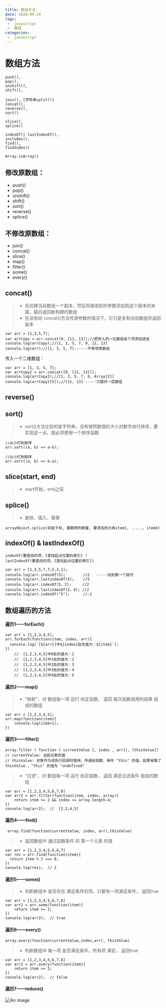 ```yaml
---
title: 数组方法
date: 2020-09-29
tags:
 -  javascript
 -  数组
categories:
 -  javascript
---
```

# 数组方法
```
push(), 
pop(), 
unshift(), 
shift(),

join(), [字符串split()]
concat(), 
reverse(), 
sort()

slice(), 
splice()

indexOf() lastIndexOf(), 
includes(),
find(),
findIndex()

Array.isArray()
```
## 修改原数组：
- push()
- pop()
- unshift()
- shift()
- sort()
- reverse()
- splice()
## 不修改原数组：
- join()
- concat()
- slice()
- map()
- filter()
- some()
- every()

## concat()
> - 先创建当前数组一个副本，然后将接收到的参数添加到这个副本的末尾，最后返回新构建的数组
> - 在没有给 concat()方法传递参数的情况下，它只是复制当前数组并返回副本
```
var arr = [1,3,5,7];
var arrCopy = arr.concat(9, [11, 13]);//把传入的一位数组各个项添加进去
console.log(arrCopy);//[1, 3, 5, 7, 9, 11, 13]
console.log(arr);//[1, 3, 5, 7]------不修改原数组
```
传入一个二维数组：
```js{1}
var arr = [1, 3, 5, 7];
var arrCopy2 = arr.concat([9, [11, 13]]);
console.log(arrCopy2);//[1, 3, 5, 7, 9, Array[2]]
console.log(arrCopy2[5]);//[11, 13]------只展开一层数组
```
## reverse()

## sort()
> - sort()方法比较的是字符串，没有按照数值的大小对数字进行排序，要实现这一点，就必须使用一个排序函数
```
//从小打到排序
arr.sort((a, b) => a-b);

//从小打到排序
arr.sort((a, b) => b-a);
```

## slice(start, end)
> - start开始，end之前

## splice()
> - 删除、插入、替换
```
arrayObject.splice(初始下标, 要删除的数量, 要添加的元素item1, ....., itemX)
```
## indexOf() & lastIndexOf()
```
indexOf(要查找的项，[查找起点位置的索引] )
lastIndexOf(要查找的项，[查找起点位置的索引])
```
```
var arr = [1,3,5,7,7,5,3,1];
console.log(arr.indexOf(5);        //2   -----找到第一个就可
console.log(arr.lastindexOf(5);    //5
console.log(arr.indexOf(5，2);     //2
console.log(arr.lastindexOf(5，4); //2
console.log(arr.indexOf("5");      //-1
```



## 数组遍历的方法
#### 遍历1——forEach()
```
var arr = [1,2,3,4,5];
arr.forEach(function(item, index, arr){
  console.log(`[${arr}]中${index}处的值为：${item}`);  
})
    //  [1,2,3,4,5]中0处的值为：1
    //  [1,2,3,4,5]中1处的值为：2
    //  [1,2,3,4,5]中2处的值为：3
    //  [1,2,3,4,5]中3处的值为：4
    //  [1,2,3,4,5]中4处的值为：5
```

#### 遍历2——map()
> - "映射"、对  数组每一项  运行  给定函数， 返回 每次函数调用的结果  组成的数组
```
var arr = [1,2,3,4,5];
arr.map(function(item){
    console.log(item+1);
})
```
#### 遍历3——filter()

```
array.filter ( function ( currentValue [, index , arr]), [thisValue])
// currentValue: 当前元素的值
// thisValue: 对象作为该执行回调时使用，传递给函数，用作 "this" 的值。如果省略了 thisValue ，"this" 的值为 "undefined"
```
> - “过滤”、对  数组每一项  运行  给定函数， 返回 满足过滤条件  组成的数组
```
var arr = [1,2,3,4,5,6,7,8]
var arr2 = arr.filter(function(item, index, array){
    return item >= 2 && index <= array.length-4;
})
console.log(arr2);  //  [2,3,4,5]
```

#### 遍历4——find()
```
 array.find(function(currentValue, index, arr),thisValue)
```
> - 返回数组中  通过函数条件  的  第一个元素  的值  
```
var arr = [1,2,3,4,5,6,6,7]
var res = arr.find(function(item){
  return item % 2 === 0;
})
console.log(res);  // 2
```

#### 遍历5——some()
> - 判断数组中  是否存在  满足条件的项，只要有一项满足条件， 返回true
```
var arr = [1,2,3,4,5,6,7,8]
var arr2 = arr.some(function(item){
    return item >= 2;
})
console.log(arr2);  // true
```
#### 遍历6——every()
```
array.every(function(currentValue,index,arr), thisValue)
```
> - 判断数组中  每一项  是否满足条件，所有项  满足， 返回true
```
var arr = [1,2,3,4,5,6,7,8]
var arr2 = arr.every(function(item){
    return item >= 2;
})
console.log(arr2);  // false
```
#### 遍历7——reduce()

![An image](./js-img/avatar.jpg)